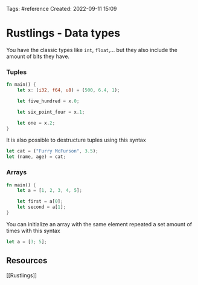 Tags: #reference 
Created: 2022-09-11 15:09

# Rustlings - Data types
You have the classic types like `int`, `float`,... but they also include the amount of bits they have.

### Tuples
```rust
fn main() {
    let x: (i32, f64, u8) = (500, 6.4, 1);

    let five_hundred = x.0;

    let six_point_four = x.1;

    let one = x.2;
}
```

It is also possible to destructure tuples using this syntax

```rust
let cat = ("Furry McFurson", 3.5);
let (name, age) = cat;
```

### Arrays
```rust
fn main() {
    let a = [1, 2, 3, 4, 5];

    let first = a[0];
    let second = a[1];
}
```

You can initialize an array with the same element repeated a set amount of times with this syntax

```rust
let a = [3; 5];
```

## Resources
[[Rustlings]]